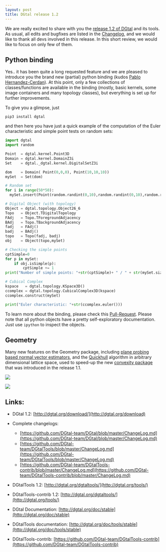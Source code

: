 ```yaml
---
layout: post
title: DGtal release 1.2
---
```


We are really excited to share with you the [release  1.2 of DGtal](https://github.com/DGtal-team/DGtal/releases/tag/1.2) and its tools. As usual, all edits and bugfixes are listed in the  [Changelog](https://github.com/DGtal-team/DGtal/blob/master/ChangeLog.md), and we would like to thank all devs involved in this release. In this short review, we would like to focus on only few of them.

## Python binding

Yes.. it has been quite a long requested feature and we are pleased to introduce you the brand new (partial) python binding (kudos [Pablo Hernandez-Cerdan](https://github.com/phcerdan)). At this point, only a few collections of classes/functions are available in the binding (mostly, basic kernels, some image containers and many topology classes), but everything is set up for further improvements.

To give you a glimpse, just

```
pip3 install dgtal
```

and then here you have just a quick example of the computation of the Euler characteristic and simple point tests on random sets:

```python
import dgtal
import random

Point  = dgtal.kernel.Point3D
Domain = dgtal.kernel.DomainZ3i
Set    = dgtal._dgtal.kernel.DigitalSetZ3i

dom    = Domain( Point(0,0,0), Point(10,10,10))
mySet  = Set(dom)

# Random set
for i in range(50*50):
  mySet.insert(Point(random.randint(0,10),random.randint(0,10),random.randint(0,10)))

# Digital Object (with topology)
Object = dgtal.topology.Object26_6
Topo   = Object.TDigitalTopology
FAdj   = Topo.TForegroundAdjacency
BAdj   = Topo.TBackgroundAdjacency
fadj   = FAdj()
badj   = BAdj()
topo   = Topo(fadj, badj)
obj    = Object(topo,mySet)

# Checking the simple points
cptSimple=0
for p in mySet:
    if obj.isSimple(p):
        cptSimple += 1
print("Number of simple points: "+str(cptSimple)+ " / " + str(mySet.size()))

# Cubical Complex
kspace   = dgtal.topology.KSpace3D()
ccomplex = dgtal.topology.CubicalComplex3D(kspace)
ccomplex.construct(mySet)

print("Euler characteristic: "+str(ccomplex.euler()))
```

To learn more about the binding, please check this 
[Pull-Request](https://github.com/DGtal-team/DGtal/pull/1528). Please note that all python objects have a pretty self-exploratory documentation. Just use `ipython` to inspect the objects.


## Geometry

Many new features on the Geometry package, including [plane probing based normal vector estimators](https://dgtal-team.github.io/doc-nightly/modulePlaneProbing.html), and the [Quickhull](https://dgtal-team.github.io/doc-nightly/moduleQuickHull.html) algorithm in arbitrary dimensional lattice space, used to speed-up the new [convexity package](https://dgtal-team.github.io/doc-nightly/moduleDigitalConvexity.html) that was introduced in the release 1.1.

![](https://dgtal-team.github.io/doc-nightly/plane-probing-update-H.png)

![](https://dgtal-team.github.io/doc-nightly/qhull-lattice-ball-12_5-s.png)






## Links:

  * DGtal 1.2: [http://dgtal.org/download/](http://dgtal.org/download)
  * Complete changelogs:
      * [https://github.com/DGtal-team/DGtal/blob/master/ChangeLog.md](https://github.com/DGtal-team/DGtal/blob/master/ChangeLog.md)
      * [https://github.com/DGtal-team/DGtalTools/blob/master/ChangeLog.md](https://github.com/DGtal-team/DGtalTools/blob/master/ChangeLog.md)
      * [https://github.com/DGtal-team/DGtalTools-contrib/blob/master/ChangeLog.md](https://github.com/DGtal-team/DGtalTools-contrib/blob/master/ChangeLog.md)

  * DGtalTools 1.2: [http://dgtal.org/dgtaltools/](http://dgtal.org/tools/)
  * DGtalTools-contrib 1.2: [http://dgtal.org/dgtaltools/](http://dgtal.org/tools/)
  * DGtal Documentation: [http://dgtal.org/doc/stable](http://dgtal.org/doc/stable)
  * DGtalTools documentation:  [http://dgtal.org/doc/tools/stable](http://dgtal.org/doc/tools/stable)
  * DGtalTools-contrib: [https://github.com/DGtal-team/DGtalTools-contrib](https://github.com/DGtal-team/DGtalTools-contrib)
